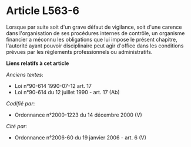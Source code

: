 # Article L563-6

Lorsque par suite soit d'un grave défaut de vigilance, soit d'une carence dans l'organisation de ses procédures internes de
contrôle, un organisme financier a méconnu les obligations que lui impose le présent chapitre, l'autorité ayant pouvoir
disciplinaire peut agir d'office dans les conditions prévues par les règlements professionnels ou administratifs.

**Liens relatifs à cet article**

_Anciens textes_:

  - Loi n°90-614 1990-07-12 art. 17
  - Loi n°90-614 du 12 juillet 1990 - art. 17 (Ab)

_Codifié par_:

  - Ordonnance n°2000-1223 du 14 décembre 2000 (V)

_Cité par_:

  - Ordonnance n°2006-60 du 19 janvier 2006 - art. 6 (V)
